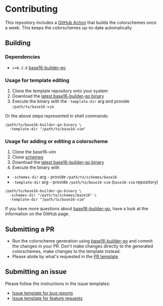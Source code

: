 # Contributing

This repository includes a [GitHub Action] that builds the
colorschemes once a week. This keeps the colorschemes up-to-date
automatically.

## Building

### Dependencies

- `>=0.2.6` [base16-builder-go]

### Usage for template editing

1. Clone the template repository onto your system
2. Download the [latest base16-builder-go binary]
3. Execute the binary with the `-template-dir` arg and provide
   `/path/to/base16-vim` 

Or the above steps represented in shell commands:

```shell 
/path/to/base16-builder-go-binary \
  -template-dir "/path/to/base16-vim"
```

### Usage for adding or editing a colorscheme

1. Clone the base16-vim
2. Clone [schemes]
3. Download the [latest base16-builder-go binary]
4. Execute the binary with 
  - `-schemes-dir` arg - provide `/path/to/schemes/base16`
  - `-template-dir` arg - provide `/path/to/base16-vim`
    (`base16-vim` repository)

```shell
/path/to/base16-builder-go-binary \
  -schemes-dir "/path/to/schemes/base16" \
  -template-dir "/path/to/base16-vim"
```

If you have more questions about [base16-builder-go], have a look at
the information on the GitHub page.

## Submitting a PR

- Run the colorscheme generation using [base16-builder-go] and commit
  the changes in your PR. Don't make changes directly to the generated
  colorschemes, make changes to the template instead.
- Please abide by what's requested in the [PR template].

## Submitting an issue

Please follow the instructions in the issue templates:

- [Issue template for bug reports]
- [Issue template for feature requests]

[base16-builder-go]: https://github.com/tinted-theming/base16-builder-go
[schemes]: https://github.com/tinted-theming/schemes
[GitHub Action]: .github/workflows/update.yml
[latest base16-builder-go binary]: https://github.com/tinted-theming/base16-builder-go/releases
[PR template]: .github/pull_request_template.md
[Issue template for bug reports]: .github/ISSUE_TEMPLATE/bug_report.md
[Issue template for feature requests]: .github/ISSUE_TEMPLATE/feature_request.md
